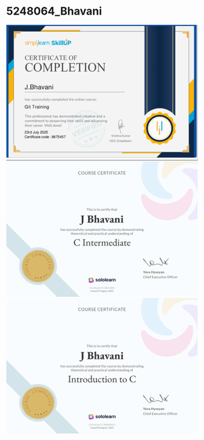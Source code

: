 # 5248064_Bhavani
<img src="https://github.com/BHAVANI193/5248064_Bhavani/blob/f9eac39adddebbddc19477cce77db198d30db63a/GIT/certificate.png" alt="image">
<img src="https://github.com/BHAVANI193/5248064_Bhavani/blob/a94d35c9b1ca36d3f59f03376d97f92e72ee9f0c/C/C%20Intermediate.png" alt="image">
<img src="https://github.com/BHAVANI193/5248064_Bhavani/blob/a94d35c9b1ca36d3f59f03376d97f92e72ee9f0c/C/introduction%20to%20c.png" alt="image">



